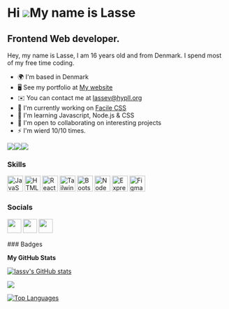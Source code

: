 Hi ![](https://user-images.githubusercontent.com/18350557/176309783-0785949b-9127-417c-8b55-ab5a4333674e.gif)My name is Lasse
=============================================================================================================================

Frontend Web developer.
-----------------------

Hey, my name is Lasse, I am 16 years old and from Denmark. I spend most of my free time coding.

* 🌍  I'm based in Denmark
* 🖥️  See my portfolio at [My website](http://lassev.hypll.org)
* ✉️  You can contact me at [lassev@hypll.org](mailto:lassev@hypll.org)
* 🚀  I'm currently working on [Facile CSS](http://facilecss.com)
* 🧠  I'm learning Javascript, Node.js & CSS
* 🤝  I'm open to collaborating on interesting projects
* ⚡  I'm wierd 10/10 times.

<a href="https://www.twitter.com/lassv_05" target="_blank" rel="noreferrer"><img
src="https://img.shields.io/twitter/follow/lassv_05?logo=twitter&style=for-the-badge&color=0891b2&labelColor=1c1917"
/></a><a href="https://www.github.com/lassv" target="_blank" rel="noreferrer"><img
src="https://img.shields.io/github/followers/lassv?logo=github&style=for-the-badge&color=0891b2&labelColor=1c1917" /></a><a href="https://www.twitch.tv/lassevv" target="_blank" rel="noreferrer"><img
src="https://img.shields.io/twitch/status/lassevv?logo=twitchsx&style=for-the-badge&color=0891b2&labelColor=1c1917&label=TWITCH+STATUS" /></a>
### Skills

<p align="left">
<a href="https://developer.mozilla.org/en-US/docs/Web/JavaScript" target="_blank" rel="noreferrer"><img src="https://raw.githubusercontent.com/danielcranney/readme-generator/main/public/icons/skills/javascript-colored.svg" width="36" height="36" alt="JavaScript" /></a>
<a href="https://developer.mozilla.org/en-US/docs/Glossary/HTML5" target="_blank" rel="noreferrer"><img src="https://raw.githubusercontent.com/danielcranney/readme-generator/main/public/icons/skills/html5-colored.svg" width="36" height="36" alt="HTML5" /></a>
<a href="https://reactjs.org/" target="_blank" rel="noreferrer"><img src="https://raw.githubusercontent.com/danielcranney/readme-generator/main/public/icons/skills/react-colored.svg" width="36" height="36" alt="React" /></a>
<a href="https://tailwindcss.com/" target="_blank" rel="noreferrer"><img src="https://raw.githubusercontent.com/danielcranney/readme-generator/main/public/icons/skills/tailwindcss-colored.svg" width="36" height="36" alt="TailwindCSS" /></a>
<a href="https://getbootstrap.com/" target="_blank" rel="noreferrer"><img src="https://raw.githubusercontent.com/danielcranney/readme-generator/main/public/icons/skills/bootstrap-colored.svg" width="36" height="36" alt="Bootstrap" /></a>
<a href="https://nodejs.org/en/" target="_blank" rel="noreferrer"><img src="https://raw.githubusercontent.com/danielcranney/readme-generator/main/public/icons/skills/nodejs-colored.svg" width="36" height="36" alt="NodeJS" /></a>
<a href="https://expressjs.com/" target="_blank" rel="noreferrer"><img src="https://raw.githubusercontent.com/danielcranney/readme-generator/main/public/icons/skills/express-colored-dark.svg" width="36" height="36" alt="Express" /></a>
<a href="https://www.figma.com/" target="_blank" rel="noreferrer"><img src="https://raw.githubusercontent.com/danielcranney/readme-generator/main/public/icons/skills/figma-colored.svg" width="36" height="36" alt="Figma" /></a>
</p>

### Socials

<p align="left"> <a href="https://www.github.com/lassv" target="_blank" rel="noreferrer"><img src="https://raw.githubusercontent.com/danielcranney/readme-generator/main/public/icons/socials/github-dark.svg" width="32" height="32" /></a> <a href="https://www.twitter.com/lassv_05" target="_blank" rel="noreferrer"><img src="https://raw.githubusercontent.com/danielcranney/readme-generator/main/public/icons/socials/twitter.svg" width="32" height="32" /></a> <a href="https://www.twitch.tv/lassevv" target="_blank" rel="noreferrer"><img src="https://raw.githubusercontent.com/danielcranney/readme-generator/main/public/icons/socials/twitch.svg" width="32" height="32" /></a></p>
### Badges

<b>My GitHub Stats</b>

<a href="http://www.github.com/lassv"><img src="https://github-readme-stats.vercel.app/api?username=lassv&show_icons=true&hide=&count_private=true&title_color=0891b2&text_color=ffffff&icon_color=0891b2&bg_color=1c1917&hide_border=true&show_icons=true" alt="lassv's GitHub stats" /></a>

<a href="http://www.github.com/lassv"><img src="https://github-readme-streak-stats.herokuapp.com/?user=lassv&stroke=ffffff&background=1c1917&ring=0891b2&fire=0891b2&currStreakNum=ffffff&currStreakLabel=0891b2&sideNums=ffffff&sideLabels=ffffff&dates=ffffff&hide_border=true" /></a>

<a href="https://github.com/lassv" align="left"><img src="https://github-readme-stats.vercel.app/api/top-langs/?username=lassv&langs_count=10&title_color=0891b2&text_color=ffffff&icon_color=0891b2&bg_color=1c1917&hide_border=true&locale=en&custom_title=Top%20%Languages" alt="Top Languages" /></a>
